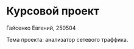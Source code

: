 Курсовой проект
===============

Гайсенко Евгений, 250504

Тема проекта: анализатор сетевого траффика.
